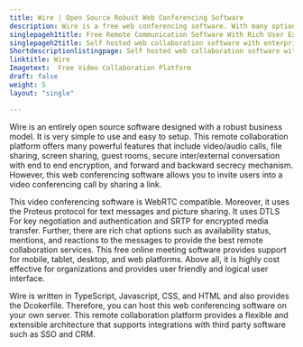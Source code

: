 ```yaml
---
title: Wire | Open Source Robust Web Conferencing Software
description: Wire is a free web conferencing software. With many options such as file sharing, secured video/audio conversation, WebRTC enabled, user invite, and more.
singlepageh1title: Free Remote Communication Software With Rich User Experience
singlepageh2title: Self hosted web collaboration software with enterprise security standards. It provides trusted internal/external conversations and offers many great features.
Shortdescriptionlistingpage: Self hosted web collaboration software with enterprise security standards. It provides trusted internal/external conversations and offers many great features.
linktitle: Wire
Imagetext:  Free Video Collaboration Platform
draft: false
weight: 5
layout: "single"

---
```


Wire is an entirely open source software designed with a robust business model. It is very simple to use and easy to setup. This remote collaboration platform offers many powerful features that include video/audio calls, file sharing, screen sharing, guest rooms, secure inter/external conversation with end to end encryption, and forward and backward secrecy mechanism. However, this web conferencing software allows you to invite users into a video conferencing call by sharing a link.

This video conferencing software is WebRTC compatible. Moreover, it uses the Proteus protocol for text messages and picture sharing. It uses DTLS For key negotiation and authentication and SRTP for encrypted media transfer. Further, there are rich chat options such as availability status, mentions, and reactions to the messages to provide the best remote collaboration services. This free online meeting software provides support for mobile, tablet, desktop, and web platforms. Above all, it is highly cost effective for organizations and provides user friendly and logical user interface.

Wire is written in TypeScript, Javascript, CSS, and HTML and also provides the Dcokerfile. Therefore, you can host this web conferencing software on your own server. This remote collaboration platform provides a flexible and extensible architecture that supports integrations with third party software such as SSO and CRM.

<a class="anchor" id="requirements" name="requirements" style="font-size: 12.16px;"></a>